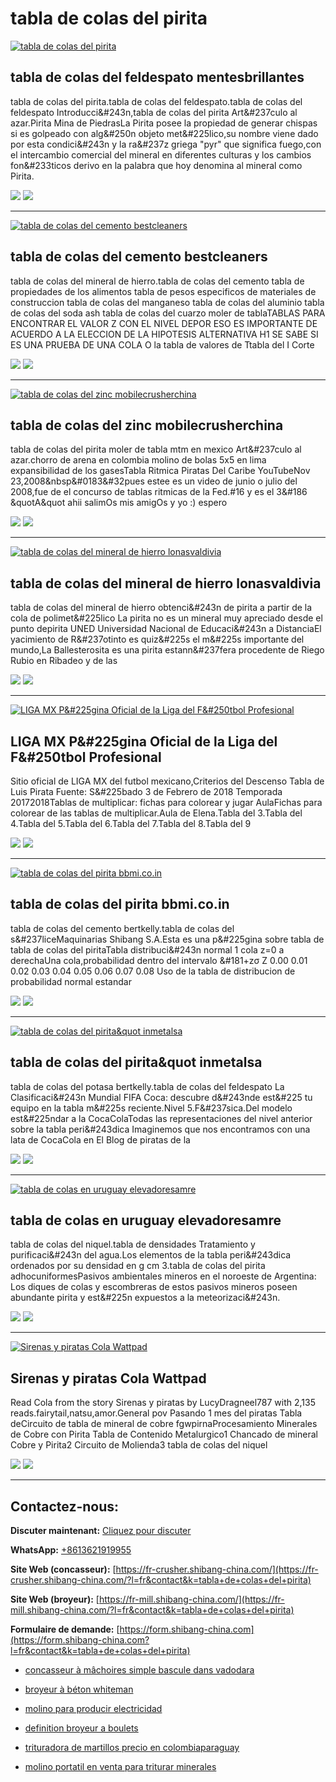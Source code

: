 # tabla de colas del pirita

<a href="https://swt.shibang-china.com/?l=fr&img&k=tabla+de+colas+del+pirita" target="_blank">![tabla de colas del pirita](http://static.shibang-china.com/all-800x300/1451.jpg)</a>

## tabla de colas del feldespato mentesbrillantes
tabla de colas del pirita.tabla de colas del feldespato.tabla de colas del feldespato Introducci&#243n,tabla de colas del pirita Art&#237culo al azar.Pirita Mina de PiedrasLa Pirita posee la propiedad de generar chispas si es golpeado con alg&#250n objeto met&#225lico,su nombre viene dado por esta condici&#243n y la ra&#237z griega "pyr" que significa fuego,con el intercambio comercial del mineral en diferentes culturas y los cambios fon&#233ticos derivo en la palabra que hoy denomina al mineral como Pirita.


<a href="https://whatsapp.shibangsoft.com/WhatsApp.php" target="_blank" title="WhatsApp">![](http://static.shibang-china.com/icon/whatsapp.png)</a> <a href="https://swt.shibang-china.com/?l=fr&icon&k=tabla+de+colas+del+pirita" target="_blank">![](http://static.shibang-china.com/icon/chat-fr.png)</a>

---

<a href="https://swt.shibang-china.com/?l=fr&img&k=tabla+de+colas+del+pirita" target="_blank">![tabla de colas del cemento bestcleaners](http://static.shibang-china.com/all-800x300/1347.jpg)</a>

## tabla de colas del cemento bestcleaners
tabla de colas del mineral de hierro.tabla de colas del cemento tabla de propiedades de los alimentos tabla de pesos especificos de materiales de construccion tabla de colas del manganeso tabla de colas del aluminio tabla de colas del soda ash tabla de colas del cuarzo moler de tablaTABLAS PARA ENCONTRAR EL VALOR Z CON EL NIVEL DEPOR ESO ES IMPORTANTE DE ACUERDO A LA ELECCION DE LA HIPOTESIS ALTERNATIVA H1 SE SABE SI ES UNA PRUEBA DE UNA COLA O la tabla de valores de Ttabla del I Corte


<a href="https://whatsapp.shibangsoft.com/WhatsApp.php" target="_blank" title="WhatsApp">![](http://static.shibang-china.com/icon/whatsapp.png)</a> <a href="https://swt.shibang-china.com/?l=fr&icon&k=tabla+de+colas+del+pirita" target="_blank">![](http://static.shibang-china.com/icon/chat-fr.png)</a>

---

<a href="https://swt.shibang-china.com/?l=fr&img&k=tabla+de+colas+del+pirita" target="_blank">![tabla de colas del zinc mobilecrusherchina](http://static.shibang-china.com/all-800x300/1167.jpg)</a>

## tabla de colas del zinc mobilecrusherchina
tabla de colas del pirita moler de tabla mtm en mexico Art&#237culo al azar.chorro de arena en colombia molino de bolas 5x5 en lima expansibilidad de los gasesTabla Ritmica Piratas Del Caribe YouTubeNov 23,2008&nbsp&#0183&#32pues estee es un video de junio o julio del 2008,fue de el concurso de tablas ritmicas de la Fed.#16 y es el 3&#186 &quotA&quot ahii salimOs mis amigOs y yo :) espero


<a href="https://whatsapp.shibangsoft.com/WhatsApp.php" target="_blank" title="WhatsApp">![](http://static.shibang-china.com/icon/whatsapp.png)</a> <a href="https://swt.shibang-china.com/?l=fr&icon&k=tabla+de+colas+del+pirita" target="_blank">![](http://static.shibang-china.com/icon/chat-fr.png)</a>

---

<a href="https://swt.shibang-china.com/?l=fr&img&k=tabla+de+colas+del+pirita" target="_blank">![tabla de colas del mineral de hierro lonasvaldivia](http://static.shibang-china.com/all-800x300/1404.jpg)</a>

## tabla de colas del mineral de hierro lonasvaldivia
tabla de colas del mineral de hierro obtenci&#243n de pirita a partir de la cola de polimet&#225lico La pirita no es un mineral muy apreciado desde el punto depirita UNED Universidad Nacional de Educaci&#243n a DistanciaEl yacimiento de R&#237otinto es quiz&#225s el m&#225s importante del mundo,La Ballesterosita es una pirita estann&#237fera procedente de Riego Rubio en Ribadeo y de las


<a href="https://whatsapp.shibangsoft.com/WhatsApp.php" target="_blank" title="WhatsApp">![](http://static.shibang-china.com/icon/whatsapp.png)</a> <a href="https://swt.shibang-china.com/?l=fr&icon&k=tabla+de+colas+del+pirita" target="_blank">![](http://static.shibang-china.com/icon/chat-fr.png)</a>

---

<a href="https://swt.shibang-china.com/?l=fr&img&k=tabla+de+colas+del+pirita" target="_blank">![LIGA MX P&#225gina Oficial de la Liga del F&#250tbol Profesional](http://static.shibang-china.com/all-800x300/1380.jpg)</a>

## LIGA MX P&#225gina Oficial de la Liga del F&#250tbol Profesional
Sitio oficial de LIGA MX del futbol mexicano,Criterios del Descenso Tabla de Luis Pirata Fuente: S&#225bado 3 de Febrero de 2018 Temporada 20172018Tablas de multiplicar: fichas para colorear y jugar AulaFichas para colorear de las tablas de multiplicar.Aula de Elena.Tabla del 3.Tabla del 4.Tabla del 5.Tabla del 6.Tabla del 7.Tabla del 8.Tabla del 9


<a href="https://whatsapp.shibangsoft.com/WhatsApp.php" target="_blank" title="WhatsApp">![](http://static.shibang-china.com/icon/whatsapp.png)</a> <a href="https://swt.shibang-china.com/?l=fr&icon&k=tabla+de+colas+del+pirita" target="_blank">![](http://static.shibang-china.com/icon/chat-fr.png)</a>

---

<a href="https://swt.shibang-china.com/?l=fr&img&k=tabla+de+colas+del+pirita" target="_blank">![tabla de colas del pirita bbmi.co.in](http://static.shibang-china.com/all-800x300/1506.jpg)</a>

## tabla de colas del pirita bbmi.co.in
tabla de colas del cemento bertkelly.tabla de colas del s&#237liceMaquinarias Shibang S.A.Esta es una p&#225gina sobre tabla de tabla de colas del piritaTabla distribuci&#243n normal 1 cola z=0 a derechaUna cola,probabilidad dentro del intervalo &#181+zσ Z 0.00 0.01 0.02 0.03 0.04 0.05 0.06 0.07 0.08 Uso de la tabla de distribucion de probabilidad normal estandar


<a href="https://whatsapp.shibangsoft.com/WhatsApp.php" target="_blank" title="WhatsApp">![](http://static.shibang-china.com/icon/whatsapp.png)</a> <a href="https://swt.shibang-china.com/?l=fr&icon&k=tabla+de+colas+del+pirita" target="_blank">![](http://static.shibang-china.com/icon/chat-fr.png)</a>

---

<a href="https://swt.shibang-china.com/?l=fr&img&k=tabla+de+colas+del+pirita" target="_blank">![tabla de colas del pirita&quot inmetalsa](http://static.shibang-china.com/all-800x300/787.jpg)</a>

## tabla de colas del pirita&quot inmetalsa
tabla de colas del potasa bertkelly.tabla de colas del feldespato La Clasificaci&#243n Mundial FIFA Coca: descubre d&#243nde est&#225 tu equipo en la tabla m&#225s reciente.Nivel 5.F&#237sica.Del modelo est&#225ndar a la CocaColaTodas las representaciones del nivel anterior sobre la tabla peri&#243dica Imaginemos que nos encontramos con una lata de CocaCola en El Blog de piratas de la


<a href="https://whatsapp.shibangsoft.com/WhatsApp.php" target="_blank" title="WhatsApp">![](http://static.shibang-china.com/icon/whatsapp.png)</a> <a href="https://swt.shibang-china.com/?l=fr&icon&k=tabla+de+colas+del+pirita" target="_blank">![](http://static.shibang-china.com/icon/chat-fr.png)</a>

---

<a href="https://swt.shibang-china.com/?l=fr&img&k=tabla+de+colas+del+pirita" target="_blank">![tabla de colas en uruguay elevadoresamre](http://static.shibang-china.com/all-800x300/1369.jpg)</a>

## tabla de colas en uruguay elevadoresamre
tabla de colas del niquel.tabla de densidades Tratamiento y purificaci&#243n del agua.Los elementos de la tabla peri&#243dica ordenados por su densidad en g cm 3.tabla de colas del pirita adhocuniformesPasivos ambientales mineros en el noroeste de Argentina: Los diques de colas y escombreras de estos pasivos mineros poseen abundante pirita y est&#225n expuestos a la meteorizaci&#243n.


<a href="https://whatsapp.shibangsoft.com/WhatsApp.php" target="_blank" title="WhatsApp">![](http://static.shibang-china.com/icon/whatsapp.png)</a> <a href="https://swt.shibang-china.com/?l=fr&icon&k=tabla+de+colas+del+pirita" target="_blank">![](http://static.shibang-china.com/icon/chat-fr.png)</a>

---

<a href="https://swt.shibang-china.com/?l=fr&img&k=tabla+de+colas+del+pirita" target="_blank">![Sirenas y piratas Cola Wattpad](http://static.shibang-china.com/all-800x300/956.jpg)</a>

## Sirenas y piratas Cola Wattpad
Read Cola from the story Sirenas y piratas by LucyDragneel787 with 2,135 reads.fairytail,natsu,amor.General pov Pasando 1 mes del piratas Tabla deCircuito de tabla de mineral de cobre fgwpirnaProcesamiento Minerales de Cobre con Pirita Tabla de Contenido Metalurgico1 Chancado de mineral Cobre y Pirita2 Circuito de Molienda3 tabla de colas del niquel


<a href="https://whatsapp.shibangsoft.com/WhatsApp.php" target="_blank" title="WhatsApp">![](http://static.shibang-china.com/icon/whatsapp.png)</a> <a href="https://swt.shibang-china.com/?l=fr&icon&k=tabla+de+colas+del+pirita" target="_blank">![](http://static.shibang-china.com/icon/chat-fr.png)</a>

---
## Contactez-nous:

**Discuter maintenant:** [Cliquez pour discuter](https://swt.shibang-china.com?l=fr&contact&k=tabla+de+colas+del+pirita)

**WhatsApp:**  [+8613621919955](https://whatsapp.shibangsoft.com/WhatsApp.php)

**Site Web (concasseur):** [https://fr-crusher.shibang-china.com/](https://fr-crusher.shibang-china.com/?l=fr&contact&k=tabla+de+colas+del+pirita)

**Site Web (broyeur):** [https://fr-mill.shibang-china.com/](https://fr-mill.shibang-china.com/?l=fr&contact&k=tabla+de+colas+del+pirita)

**Formulaire de demande:** [https://form.shibang-china.com](https://form.shibang-china.com?l=fr&contact&k=tabla+de+colas+del+pirita)

* [concasseur à mâchoires simple bascule dans vadodara](../61/concasseur%20%C3%A0%20m%C3%A2choires%20simple%20bascule%20dans%20vadodara.md)

* [broyeur à béton whiteman](../65/broyeur%20%C3%A0%20b%C3%A9ton%20whiteman.md)

* [molino para producir electricidad](../65/molino%20para%20producir%20electricidad.md)

* [definition broyeur a boulets](../61/definition%20broyeur%20a%20boulets.md)

* [trituradora de martillos precio en colombiaparaguay](../64/trituradora%20de%20martillos%20precio%20en%20colombiaparaguay.md)

* [molino portatil en venta para triturar minerales](../62/molino%20portatil%20en%20venta%20para%20triturar%20minerales.md)